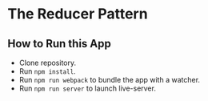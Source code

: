 # The Reducer Pattern

## How to Run this App
  * Clone repository.
  * Run `npm install`.
  * Run `npm run webpack` to bundle the app with a watcher.
  * Run `npm run server` to launch live-server.
